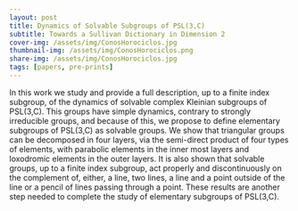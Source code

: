 ```yaml
---
layout: post
title: Dynamics of Solvable Subgroups of PSL(3,C)
subtitle: Towards a Sullivan Dictionary in Dimension 2
cover-img: /assets/img/ConosHorociclos.jpg
thumbnail-img: /assets/img/ConosHorociclos.png
share-img: /assets/img/ConosHorociclos.jpg
tags: [papers, pre-prints]
---
```


In this work we study and provide a full description, up to a finite index subgroup, of the dynamics of solvable complex Kleinian subgroups of PSL(3,C). This groups have simple dynamics, contrary to strongly irreducible groups, and because of this, we propose to define elementary subgroups of PSL(3,C) as solvable groups. We show that triangular groups can be decomposed in four layers, via the semi-direct product of four types of elements, with parabolic elements in the inner most layers and loxodromic elements in the outer layers. It is also shown that solvable groups, up to a finite index subgroup, act properly and discontinuously on the complement of, either, a line, two lines, a line and a point outside of the line or a pencil of lines passing through a point. These results are another step needed to complete the study of elementary subgroups of PSL(3,C). 
